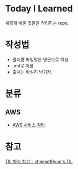 # Today I Learned
새롭게 배운 것들을 정리하는 repo.

# 작성법
- 폴더랑 파일명은 영문으로 작성.
- .md로 저장
- 출처는 확실히 남기자.

# 분류
## AWS
* [AWS 서비스 정리]()

# 참고
[TIL 형식 참고 - cheese10yun's TIL](https://github.com/cheese10yun/TIL/blob/master/AWS/AWS-Service.md)